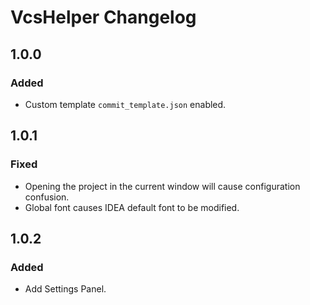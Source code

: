 <!-- Keep a Changelog guide -> https://keepachangelog.com -->

# VcsHelper Changelog

## 1.0.0
### Added
- Custom template `commit_template.json` enabled.

## 1.0.1
### Fixed
- Opening the project in the current window will cause configuration confusion.
- Global font causes IDEA default font to be modified.

## 1.0.2
### Added
- Add Settings Panel.
